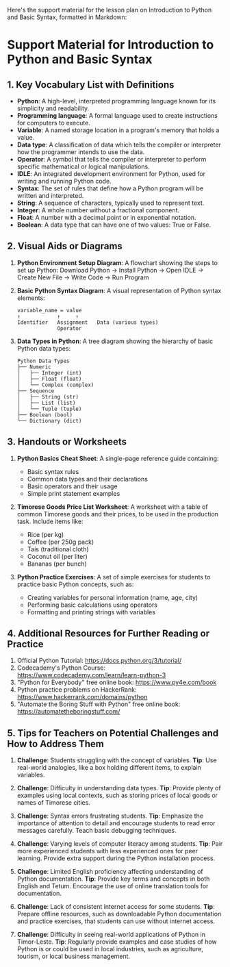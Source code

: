 Here's the support material for the lesson plan on Introduction to Python and Basic Syntax, formatted in Markdown:

# Support Material for Introduction to Python and Basic Syntax

## 1. Key Vocabulary List with Definitions

- **Python**: A high-level, interpreted programming language known for its simplicity and readability.
- **Programming language**: A formal language used to create instructions for computers to execute.
- **Variable**: A named storage location in a program's memory that holds a value.
- **Data type**: A classification of data which tells the compiler or interpreter how the programmer intends to use the data.
- **Operator**: A symbol that tells the compiler or interpreter to perform specific mathematical or logical manipulations.
- **IDLE**: An integrated development environment for Python, used for writing and running Python code.
- **Syntax**: The set of rules that define how a Python program will be written and interpreted.
- **String**: A sequence of characters, typically used to represent text.
- **Integer**: A whole number without a fractional component.
- **Float**: A number with a decimal point or in exponential notation.
- **Boolean**: A data type that can have one of two values: True or False.

## 2. Visual Aids or Diagrams

1. **Python Environment Setup Diagram**:
   A flowchart showing the steps to set up Python:
   Download Python → Install Python → Open IDLE → Create New File → Write Code → Run Program

2. **Basic Python Syntax Diagram**:
   A visual representation of Python syntax elements:
   ```
   variable_name = value
   ↑            ↑     ↑
   Identifier   Assignment   Data (various types)
                Operator
   ```

3. **Data Types in Python**:
   A tree diagram showing the hierarchy of basic Python data types:
   ```
   Python Data Types
   ├── Numeric
   │   ├── Integer (int)
   │   ├── Float (float)
   │   └── Complex (complex)
   ├── Sequence
   │   ├── String (str)
   │   ├── List (list)
   │   └── Tuple (tuple)
   ├── Boolean (bool)
   └── Dictionary (dict)
   ```

## 3. Handouts or Worksheets

1. **Python Basics Cheat Sheet**:
   A single-page reference guide containing:
   - Basic syntax rules
   - Common data types and their declarations
   - Basic operators and their usage
   - Simple print statement examples

2. **Timorese Goods Price List Worksheet**:
   A worksheet with a table of common Timorese goods and their prices, to be used in the production task. Include items like:
   - Rice (per kg)
   - Coffee (per 250g pack)
   - Tais (traditional cloth)
   - Coconut oil (per liter)
   - Bananas (per bunch)

3. **Python Practice Exercises**:
   A set of simple exercises for students to practice basic Python concepts, such as:
   - Creating variables for personal information (name, age, city)
   - Performing basic calculations using operators
   - Formatting and printing strings with variables

## 4. Additional Resources for Further Reading or Practice

1. Official Python Tutorial: https://docs.python.org/3/tutorial/
2. Codecademy's Python Course: https://www.codecademy.com/learn/learn-python-3
3. "Python for Everybody" free online book: https://www.py4e.com/book
4. Python practice problems on HackerRank: https://www.hackerrank.com/domains/python
5. "Automate the Boring Stuff with Python" free online book: https://automatetheboringstuff.com/

## 5. Tips for Teachers on Potential Challenges and How to Address Them

1. **Challenge**: Students struggling with the concept of variables.
   **Tip**: Use real-world analogies, like a box holding different items, to explain variables.

2. **Challenge**: Difficulty in understanding data types.
   **Tip**: Provide plenty of examples using local contexts, such as storing prices of local goods or names of Timorese cities.

3. **Challenge**: Syntax errors frustrating students.
   **Tip**: Emphasize the importance of attention to detail and encourage students to read error messages carefully. Teach basic debugging techniques.

4. **Challenge**: Varying levels of computer literacy among students.
   **Tip**: Pair more experienced students with less experienced ones for peer learning. Provide extra support during the Python installation process.

5. **Challenge**: Limited English proficiency affecting understanding of Python documentation.
   **Tip**: Provide key terms and concepts in both English and Tetum. Encourage the use of online translation tools for documentation.

6. **Challenge**: Lack of consistent internet access for some students.
   **Tip**: Prepare offline resources, such as downloadable Python documentation and practice exercises, that students can use without internet access.

7. **Challenge**: Difficulty in seeing real-world applications of Python in Timor-Leste.
   **Tip**: Regularly provide examples and case studies of how Python is or could be used in local industries, such as agriculture, tourism, or local business management.